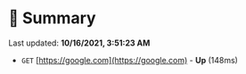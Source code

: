 # 📖 Summary
Last updated: **10/16/2021, 3:51:23 AM**

- `GET` [https://google.com](https://google.com) - **Up** (148ms)
